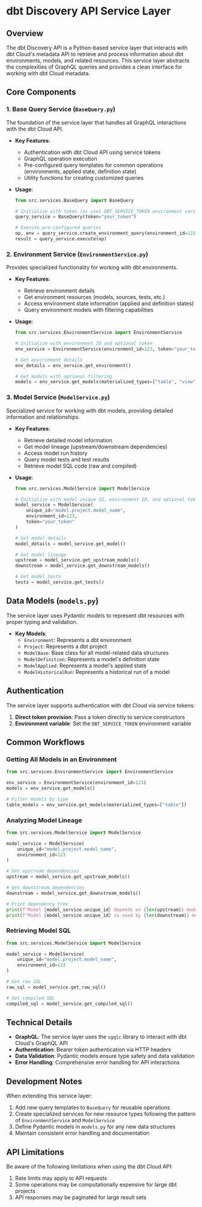 # dbt Discovery API Service Layer

## Overview

The dbt Discovery API is a Python-based service layer that interacts with dbt Cloud's metadata API to retrieve and process information about dbt environments, models, and related resources. This service layer abstracts the complexities of GraphQL queries and provides a clean interface for working with dbt Cloud metadata.

## Core Components

### 1. Base Query Service (`BaseQuery.py`)

The foundation of the service layer that handles all GraphQL interactions with the dbt Cloud API.

- **Key Features**:
  - Authentication with dbt Cloud API using service tokens
  - GraphQL operation execution
  - Pre-configured query templates for common operations (environments, applied state, definition state)
  - Utility functions for creating customized queries

- **Usage**:
  ```python
  from src.services.BaseQuery import BaseQuery
  
  # Initialize with token (or uses DBT_SERVICE_TOKEN environment variable)
  query_service = BaseQuery(token="your_token")
  
  # Execute pre-configured queries
  op, env = query_service.create_environment_query(environment_id=123)
  result = query_service.execute(op)
  ```

### 2. Environment Service (`EnvironmentService.py`)

Provides specialized functionality for working with dbt environments.

- **Key Features**:
  - Retrieve environment details
  - Get environment resources (models, sources, tests, etc.)
  - Access environment state information (applied and definition states)
  - Query environment models with filtering capabilities

- **Usage**:
  ```python
  from src.services.EnvironmentService import EnvironmentService
  
  # Initialize with environment ID and optional token
  env_service = EnvironmentService(environment_id=123, token="your_token")
  
  # Get environment details
  env_details = env_service.get_environment()
  
  # Get models with optional filtering
  models = env_service.get_models(materialized_types=["table", "view"])
  ```

### 3. Model Service (`ModelService.py`)

Specialized service for working with dbt models, providing detailed information and relationships.

- **Key Features**:
  - Retrieve detailed model information
  - Get model lineage (upstream/downstream dependencies)
  - Access model run history
  - Query model tests and test results
  - Retrieve model SQL code (raw and compiled)

- **Usage**:
  ```python
  from src.services.ModelService import ModelService
  
  # Initialize with model unique ID, environment ID, and optional token
  model_service = ModelService(
      unique_id="model.project.model_name",
      environment_id=123,
      token="your_token"
  )
  
  # Get model details
  model_details = model_service.get_model()
  
  # Get model lineage
  upstream = model_service.get_upstream_models()
  downstream = model_service.get_downstream_models()
  
  # Get model tests
  tests = model_service.get_tests()
  ```

## Data Models (`models.py`)

The service layer uses Pydantic models to represent dbt resources with proper typing and validation.

- **Key Models**:
  - `Environment`: Represents a dbt environment
  - `Project`: Represents a dbt project
  - `ModelBase`: Base class for all model-related data structures
  - `ModelDefinition`: Represents a model's definition state
  - `ModelApplied`: Represents a model's applied state
  - `ModelHistoricalRun`: Represents a historical run of a model

## Authentication

The service layer supports authentication with dbt Cloud via service tokens:

1. **Direct token provision**: Pass a token directly to service constructors
2. **Environment variable**: Set the `DBT_SERVICE_TOKEN` environment variable

## Common Workflows

### Getting All Models in an Environment

```python
from src.services.EnvironmentService import EnvironmentService

env_service = EnvironmentService(environment_id=123)
models = env_service.get_models()

# Filter models by type
table_models = env_service.get_models(materialized_types=["table"])
```

### Analyzing Model Lineage

```python
from src.services.ModelService import ModelService

model_service = ModelService(
    unique_id="model.project.model_name",
    environment_id=123
)

# Get upstream dependencies
upstream = model_service.get_upstream_models()

# Get downstream dependencies
downstream = model_service.get_downstream_models()

# Print dependency tree
print(f"Model {model_service.unique_id} depends on {len(upstream)} models")
print(f"Model {model_service.unique_id} is used by {len(downstream)} models")
```

### Retrieving Model SQL

```python
from src.services.ModelService import ModelService

model_service = ModelService(
    unique_id="model.project.model_name",
    environment_id=123
)

# Get raw SQL
raw_sql = model_service.get_raw_sql()

# Get compiled SQL
compiled_sql = model_service.get_compiled_sql()
```

## Technical Details

- **GraphQL**: The service layer uses the `sgqlc` library to interact with dbt Cloud's GraphQL API
- **Authentication**: Bearer token authentication via HTTP headers
- **Data Validation**: Pydantic models ensure type safety and data validation
- **Error Handling**: Comprehensive error handling for API interactions

## Development Notes

When extending this service layer:

1. Add new query templates to `BaseQuery` for reusable operations
2. Create specialized services for new resource types following the pattern of `EnvironmentService` and `ModelService`
3. Define Pydantic models in `models.py` for any new data structures
4. Maintain consistent error handling and documentation

## API Limitations

Be aware of the following limitations when using the dbt Cloud API:

1. Rate limits may apply to API requests
2. Some operations may be computationally expensive for large dbt projects
3. API responses may be paginated for large result sets
